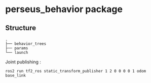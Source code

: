 # perseus_behavior package

## Structure

```
.
├── behavior_trees
├── params
└── launch
```

Joint publishing :

```
ros2 run tf2_ros static_transform_publisher 1 2 0 0 0 0 1 odom base_link
```
